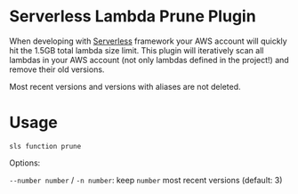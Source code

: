 Serverless Lambda Prune Plugin
=============================

When developing with [Serverless](http://serverless.com/) framework your AWS account will quickly hit the 1.5GB total lambda size limit. This plugin will iteratively scan all lambdas in your AWS account (not only lambdas defined in the project!) and remove their old versions.

Most recent versions and versions with aliases are not deleted.

Usage
=====

`sls function prune`

Options:

`--number number` / `-n number`: keep `number` most recent versions (default: 3)
